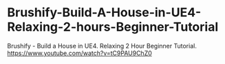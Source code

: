 # Brushify-Build-A-House-in-UE4-Relaxing-2-hours-Beginner-Tutorial
Brushify - Build a House in UE4. Relaxing 2 Hour Beginner Tutorial. https://www.youtube.com/watch?v=tC9PAU9ChZ0
